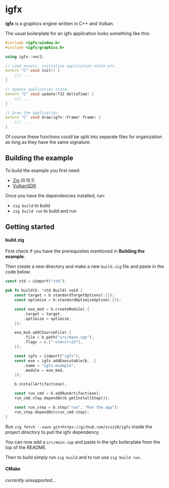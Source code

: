# igfx
**igfx** is a graphics engine written in C++ and Vulkan.

The usual boilerplate for an igfx application looks something like this:
```C++
#include <igfx/window.h>
#include <igfx/graphics.h>

using igfx::vec2;

// Load assets, initialize application state etc.
extern "C" void init() {
    /// ...
}

// Update application state.
extern "C" void update(f32 deltaTime) {
    /// ...
}

// Draw the application.
extern "C" void draw(igfx::Frame* frame) {
    /// ...
}
```
Of course these functions could be split into separate files for organization as long as they have the same signature.

## Building the example
To build the example you first need:
- [Zig](https://ziglang.org/download/) (0.15.1)
- [VulkanSDK](https://www.lunarg.com/vulkan-sdk/)

Once you have the dependencies installed, run:

- `zig build` to build
- `zig build run` to build and run

## Getting started
#### build.zig
First check if you have the prerequisites mentioned in **Building the example**.

Then create a new directory and make a new `build.zig` file and paste in the code below:
```Rust
const std = @import("std");

pub fn build(b: *std.Build) void {
    const target = b.standardTargetOptions(.{});
    const optimize = b.standardOptimizeOption(.{});

    const exe_mod = b.createModule(.{
        .target = target,
        .optimize = optimize,
    });

    exe_mod.addCSourceFile(.{
        .file = b.path("src/main.cpp"),
        .flags = &.{"-std=c++23"},
    });

    const igfx = @import("igfx");
    const exe = igfx.addExecutable(b, .{
        .name = "igfx-example",
        .module = exe_mod,
    });

    b.installArtifact(exe);

    const run_cmd = b.addRunArtifact(exe);
    run_cmd.step.dependOn(b.getInstallStep());

    const run_step = b.step("run", "Run the app");
    run_step.dependOn(&run_cmd.step);
}
```
Run `zig fetch --save git+https://github.com/scss28/igfx` inside the project directory to pull the igfx dependency.

You can now add a `src/main.cpp` and paste in the igfx boilerplate from the top of the README.

Then to build simply run `zig build` and to run use `zig build run`.
#### CMake 
*currently unsupported...*
